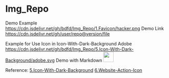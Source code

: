<!--
 * @Author: BDFD
 * @Date: 2022-01-07 00:57:46
 * @LastEditTime: 2022-01-07 08:35:41
 * @LastEditors: BDFD
 * @Description:
 * @FilePath: \Img_Repo\README.md
-->

# Img_Repo

Demo Example  
https://cdn.jsdelivr.net/gh/bdfd/Img_Repo/1.Favicon/hacker.png
Demo Link  
https://cdn.jsdelivr.net/gh/user/repo@version/file

Example for Use Icon in Icon-With-Dark-Background
Adobe
https://cdn.jsdelivr.net/gh/bdfd/Img_Repo/5.Icon-With-Dark-Background/adobe.svg
Demo with Markdown
<img height="32" width="32" src="https://cdn.jsdelivr.net/gh/bdfd/Img_Repo/5.Icon-With-Dark-Background/adobe.svg">

Reference:
[5.Icon-With-Dark-Background](https://https://github.com/simple-icons/simple-icons)
[6.Website-Action-Icon](https://github.com/iconic/open-iconic)
